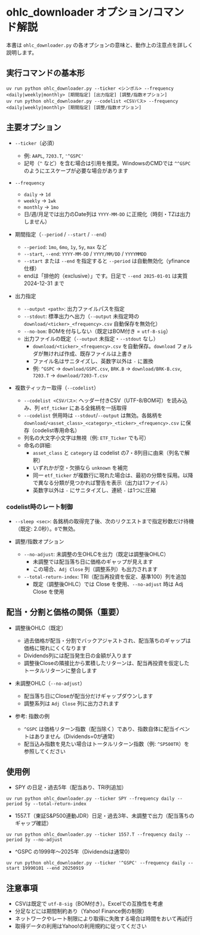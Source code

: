 # ohlc_downloader オプション/コマンド解説

本書は `ohlc_downloader.py` の各オプションの意味と、動作上の注意点を詳しく説明します。

## 実行コマンドの基本形
```
uv run python ohlc_downloader.py --ticker <シンボル> --frequency <daily|weekly|monthly> [期間指定] [出力指定] [調整/指数オプション]
uv run python ohlc_downloader.py --codelist <CSVパス> --frequency <daily|weekly|monthly> [期間指定] [調整/指数オプション]
```

## 主要オプション
- `--ticker`（必須）
  - 例: `AAPL`, `7203.T`, `'^GSPC'`
  - 記号（`^` など）を含む場合は引用を推奨。WindowsのCMDでは `^^GSPC` のようにエスケープが必要な場合があります

- `--frequency`
  - `daily` → `1d`
  - `weekly` → `1wk`
  - `monthly` → `1mo`
  - 日/週/月足では出力のDate列は `YYYY-MM-DD` に正規化（時刻・TZは出力しません）

- 期間指定（`--period` / `--start` / `--end`）
  - `--period`: `1mo`, `6mo`, `1y`, `5y`, `max` など
  - `--start`, `--end`: `YYYY-MM-DD` / `YYYY/MM/DD` / `YYYYMMDD`
  - `--start` または `--end` を指定すると `--period` は自動無効化（yfinance仕様）
  - endは「排他的（exclusive）」です。日足で `--end 2025-01-01` は実質 2024-12-31 まで

- 出力指定
  - `--output <path>`: 出力ファイルパスを指定
  - `--stdout`: 標準出力へ出力（`--output` 未指定時の `download/<ticker>_<frequency>.csv` 自動保存を無効化）
  - `--no-bom`: BOMを付与しない（既定はBOM付き = `utf-8-sig`）
  - 出力ファイルの既定（`--output` 未指定・`--stdout` なし）
    - `download/<ticker>_<frequency>.csv` を自動保存。`download` フォルダが無ければ作成、既存ファイルは上書き
    - ファイル名はサニタイズし、英数字以外は `-` に置換
    - 例: `^GSPC` → `download/GSPC.csv`, `BRK.B` → `download/BRK-B.csv`, `7203.T` → `download/7203-T.csv`

- 複数ティッカー取得（`--codelist`）
  - `--codelist <CSVパス>`: ヘッダー付きCSV（UTF-8/BOM可）を読み込み、列 `etf_ticker` にある全銘柄を一括取得
  - `--codelist` 併用時は `--stdout`/`--output` は無効。各銘柄を `download/<asset_class>_<category>_<ticker>_<frequency>.csv` に保存（codelist専用命名）
  - 列名の大文字小文字は無視（例: `ETF_Ticker` でも可）
  - 命名の詳細:
    - `asset_class` と `category` は codelist の7・8列目に由来（列名で解釈）
    - いずれかが空・欠損なら `unknown` を補完
    - 同一 `etf_ticker` が複数行に現れた場合は、最初の分類を採用。以降で異なる分類が見つかれば警告を表示（出力は1ファイル）
    - 英数字以外は `-` にサニタイズし、連続 `-` は1つに圧縮

### codelist時のレート制御
- `--sleep <sec>`: 各銘柄の取得完了後、次のリクエストまで指定秒数だけ待機（既定: 2.0秒）。`0`で無効。

- 調整/指数オプション
  - `--no-adjust`: 未調整の生OHLCを出力（既定は調整後OHLC）
    - 未調整では配当落ち日に価格のギャップが見えます
    - この場合、`Adj Close` 列（調整系列）も出力されます
  - `--total-return-index`: TRI（配当再投資を仮定、基準100）列を追加
    - 既定（調整後OHLC）では Close を使用、`--no-adjust` 時は Adj Close を使用

## 配当・分割と価格の関係（重要）
- 調整後OHLC（既定）
  - 過去価格が配当・分割でバックアジャストされ、配当落ちのギャップは価格に現れにくくなります
  - Dividends列には配当発生日の金額が入ります
  - 調整後Closeの隣接比から累積したリターンは、配当再投資を仮定したトータルリターンに整合します

- 未調整OHLC（`--no-adjust`）
  - 配当落ち日にCloseが配当分だけギャップダウンします
  - 調整系列は `Adj Close` 列に出力されます

- 参考: 指数の例
  - `^GSPC` は価格リターン指数（配当除く）であり、指数自体に配当イベントはありません（Dividends=0が通常）
  - 配当込み指数を見たい場合はトータルリターン指数（例: `^SP500TR`）を参照してください

## 使用例
- SPY の日足・過去5年（配当あり、TRI列追加）
```
uv run python ohlc_downloader.py --ticker SPY --frequency daily --period 5y --total-return-index
```

- 1557.T（東証S&P500連動JDR）日足・過去3年、未調整で出力（配当落ちのギャップ確認）
```
uv run python ohlc_downloader.py --ticker 1557.T --frequency daily --period 3y --no-adjust
```

- ^GSPC の1999年〜2025年（Dividendsは通常0）
```
uv run python ohlc_downloader.py --ticker '^GSPC' --frequency daily --start 19990101 --end 20250919
```

## 注意事項
- CSVは既定で `utf-8-sig`（BOM付き）。Excelでの互換性を考慮
- 分足などには期間制約あり（Yahoo! Finance側の制限）
- ネットワークやレート制限により取得に失敗する場合は時間をおいて再試行
- 取得データの利用はYahoo!の利用規約に従ってください
